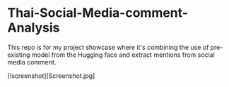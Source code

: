 # Thai-Social-Media-comment-Analysis
This repo is for my project showcase where it's combining the use of pre-existing model from the Hugging face and extract mentions from social media comment.

[!screenshot][Screenshot.jpg]
